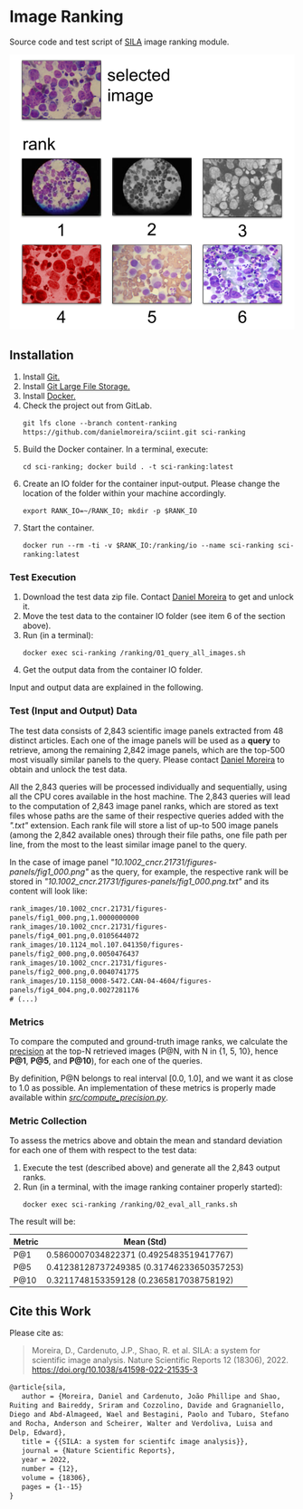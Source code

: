 # Image Ranking
Source code and test script of [SILA](https://github.com/danielmoreira/sciint/tree/master) image ranking module.

![Image ranking example.](ranking-example.png)

## Installation

1. Install [Git.](https://github.com/git-guides/install-git)
2. Install [Git Large File Storage.](https://git-lfs.github.com/)
3. Install [Docker.](https://docs.docker.com/get-docker/)
4. Check the project out from GitLab.
    ```
    git lfs clone --branch content-ranking https://github.com/danielmoreira/sciint.git sci-ranking
    ```
5. Build the Docker container. In a terminal, execute:
    ```
    cd sci-ranking; docker build . -t sci-ranking:latest
    ```
6. Create an IO folder for the container input-output. Please change the location of the folder within your machine
   accordingly.
    ```
    export RANK_IO=~/RANK_IO; mkdir -p $RANK_IO
    ```
7. Start the container.
    ```
    docker run --rm -ti -v $RANK_IO:/ranking/io --name sci-ranking sci-ranking:latest
    ```

### Test Execution

1. Download the test data zip file.
   Contact [Daniel Moreira](daniel.moreira@nd.edu) to get and unlock it.
2. Move the test data to the container IO folder (see item 6 of the section above).
3. Run (in a terminal):
   ```
   docker exec sci-ranking /ranking/01_query_all_images.sh
   ```
4. Get the output data from the container IO folder.

Input and output data are explained in the following.

### Test (Input and Output) Data

The test data consists of 2,843 scientific image panels extracted from 48 distinct articles. Each one of the 
image panels will be used as a **query** to retrieve, among the remaining 2,842 image panels, which are the top-500
most visually similar panels to the query. Please contact [Daniel Moreira](daniel.moreira@nd.edu) to obtain and unlock
the test data.

All the 2,843 queries will be processed individually and sequentially, using all the CPU cores available in the
host machine. The 2,843 queries will lead to the computation of 2,843 image panel ranks, which are stored as text files
whose paths are the same of their respective queries added with the *".txt"* extension. Each rank file will store a
list of up-to 500 image panels (among the 2,842 available ones) through their file paths, one file path per line,
from the most to the least similar image panel to the query.

In the case of image panel *"10.1002_cncr.21731/figures-panels/fig1_000.png"* as the query, for example,
the respective rank will be stored in *"10.1002_cncr.21731/figures-panels/fig1_000.png.txt"* and its content will look
like: 
   ```
   rank_images/10.1002_cncr.21731/figures-panels/fig1_000.png,1.0000000000
   rank_images/10.1002_cncr.21731/figures-panels/fig4_001.png,0.0105644072
   rank_images/10.1124_mol.107.041350/figures-panels/fig2_000.png,0.0050476437
   rank_images/10.1002_cncr.21731/figures-panels/fig2_000.png,0.0040741775
   rank_images/10.1158_0008-5472.CAN-04-4604/figures-panels/fig4_004.png,0.0027281176
   # (...)
   ```

### Metrics

To compare the computed and ground-truth image ranks, we calculate the
[precision](https://en.wikipedia.org/wiki/Precision_and_recall) at the top-N retrieved images
(P@N, with N in {1, 5, 10}, hence **P@1**, **P@5**, and **P@10**), for each one of the queries.

By definition, P@N belongs to real interval [0.0, 1.0], and we want it as close  to 1.0 as possible.
An implementation of these metrics is properly made available within
[*src/compute_precision.py*](src/compute_precision.py).

### Metric Collection

To assess the metrics above and obtain the mean and standard deviation for each one of them with respect to the test
data:

1. Execute the test (described above) and generate all the 2,843 output ranks.
2. Run (in a terminal, with the image ranking container properly started):
   ```
   docker exec sci-ranking /ranking/02_eval_all_ranks.sh
   ```

The result will be:

Metric   | Mean (Std)
---------|------------------------------------------
P@1      | 0.5860007034822371 (0.4925483519417767)
P@5      | 0.41238128737249385 (0.31746233650357253)
P@10     | 0.3211748153359128 (0.2365817038758192)


## Cite this Work
Please cite as:
> Moreira, D., Cardenuto, J.P., Shao, R. et al. SILA: a system for scientific image analysis. Nature Scientific Reports 12 (18306), 2022.
> https://doi.org/10.1038/s41598-022-21535-3

```
@article{sila,
   author = {Moreira, Daniel and Cardenuto, João Phillipe and Shao, Ruiting and Baireddy, Sriram and Cozzolino, Davide and Gragnaniello, Diego and Abd‑Almageed, Wael and Bestagini, Paolo and Tubaro, Stefano and Rocha, Anderson and Scheirer, Walter and Verdoliva, Luisa and Delp, Edward},
   title = {{SILA: a system for scientifc image analysis}},
   journal = {Nature Scientific Reports},
   year = 2022,
   number = {12},
   volume = {18306},
   pages = {1--15}
}
```
